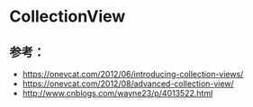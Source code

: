 # CollectionView

## 参考：

* https://onevcat.com/2012/06/introducing-collection-views/
* https://onevcat.com/2012/08/advanced-collection-view/
* http://www.cnblogs.com/wayne23/p/4013522.html
